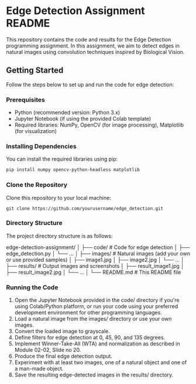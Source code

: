 # Edge Detection Assignment README

This repository contains the code and results for the Edge Detection programming assignment. In this assignment, we aim to detect edges in natural images using convolution techniques inspired by Biological Vision.

## Getting Started

Follow the steps below to set up and run the code for edge detection:

### Prerequisites

- Python (recommended version: Python 3.x)
- Jupyter Notebook (if using the provided Colab template)
- Required libraries: NumPy, OpenCV (for image processing), Matplotlib (for visualization)

### Installing Dependencies

You can install the required libraries using pip:

```bash
pip install numpy opencv-python-headless matplotlib
```

### Clone the Repository
Clone this repository to your local machine:

```
git clone https://github.com/yourusername/edge_detection.git
```

### Directory Structure
The project directory structure is as follows:

edge-detection-assignment/
│
├── code/             # Code for edge detection
│   ├── edge_detection.py
│   └── ...
│
├── images/           # Natural images (add your own or use provided samples)
│   ├── image1.jpg
│   ├── image2.jpg
│   └── ...
│
├── results/          # Output images and screenshots
│   ├── result_image1.jpg
│   ├── result_image2.jpg
│   └── ...
│
└── README.md         # This README file

### Running the Code
1. Open the Jupyter Notebook provided in the code/ directory if you're using Colab/Python platform, or run your code using your preferred development environment for other programming languages.
2. Load a natural image from the images/ directory or use your own images.
3. Convert the loaded image to grayscale.
4. Define filters for edge detection at 0, 45, 90, and 135 degrees.
5. Implement Winner-Take-All (WTA) and normalization as described in Module 02-02, Slide no 20.
6. Produce the final edge detection output.
7. Experiment with at least two images, one of a natural object and one of a man-made object.
8. Save the resulting edge-detected images in the results/ directory.
